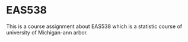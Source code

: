# EAS538
This is a course assignment about EAS538 which is a statistic course of university of Michigan-ann arbor.
